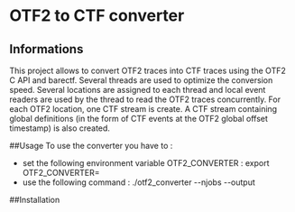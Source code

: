 # OTF2 to CTF converter

## Informations
This project allows to convert OTF2 traces into CTF traces using the OTF2 C API and barectf.
Several threads are used to optimize the conversion speed. Several locations are assigned to each thread and local event readers are used by the thread to read the OTF2 traces concurrently.
For each OTF2 location, one CTF stream is create.
A CTF stream containing global definitions (in the form of CTF events at the OTF2 global offset timestamp) is also created.

##Usage
To use the converter you have to :
- set the following environment variable OTF2_CONVERTER : export OTF2_CONVERTER=<path to the project directory>
- use the following command : ./otf2_converter --njobs <expected number of threads> --output <output directory> <OTF2 trace to convert>

##Installation
 

